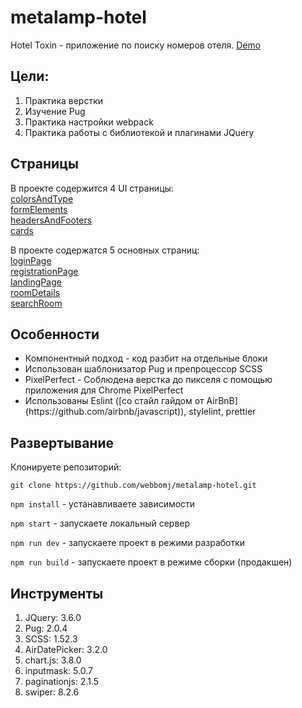 ﻿# metalamp-hotel

Hotel Toxin - приложение по поиску номеров отеля. [Demo](https://webbomj.github.io/metalamp-hotel)<br>

## Цели:

1. Практика верстки
2. Изучение Pug
3. Практика настройки webpack
4. Практика работы с библиотекой и плагинами JQuery

## Страницы

В проекте содержится 4 UI страницы:<br>
[colorsAndType](https://webbomj.github.io/metalamp-hotel/colorsAndType.html)<br>
[formElements](https://webbomj.github.io/metalamp-hotel/formElements.html)<br>
[headersAndFooters](https://webbomj.github.io/metalamp-hotel/headersAndFooters.html)<br>
[cards](https://webbomj.github.io/metalamp-hotel/cards.html)<br>

В проекте содержатся 5 основных страниц:<br>
[loginPage](https://webbomj.github.io/metalamp-hotel/loginPage.html)<br>
[registrationPage](https://webbomj.github.io/metalamp-hotel/registrationPage.html)<br>
[landingPage](https://webbomj.github.io/metalamp-hotel/landingPage.html)<br>
[roomDetails](https://webbomj.github.io/metalamp-hotel/roomDetails.html)<br>
[searchRoom](https://webbomj.github.io/metalamp-hotel/searchRoom.html)<br>

## Особенности

<ul>
<li>Компонентный подход - код разбит на отдельные блоки</li>
<li>Использован шаблонизатор Pug и препроцессор SCSS</li>
<li>PixelPerfect - Соблюдена верстка до пикселя с помощью приложения для Chrome PixelPerfect</li>
<li>Использованы Eslint ([со стайл гайдом от AirBnB](https://github.com/airbnb/javascript)), stylelint, prettier</li>
</ul>

## Развертывание

Клонируете репозиторий:<br>

```bush
git clone https://github.com/webbomj/metalamp-hotel.git
```

`npm install` - устанавливаете зависимости<br>

`npm start` - запускаете локальный сервер<br>

`npm run dev` - запускаете проект в режими разработки<br>

`npm run build` - запускаете проект в режимe сборки (продакшен)<br>

## Инструменты

1. JQuery: 3.6.0
2. Pug: 2.0.4
3. SCSS: 1.52.3
4. AirDatePicker: 3.2.0
5. chart.js: 3.8.0
6. inputmask: 5.0.7
7. paginationjs: 2.1.5
8. swiper: 8.2.6
